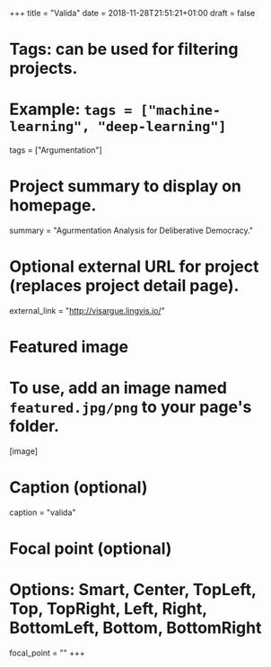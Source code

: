 +++
title = "Valida"
date = 2018-11-28T21:51:21+01:00
draft = false

# Tags: can be used for filtering projects.
# Example: `tags = ["machine-learning", "deep-learning"]`
tags = ["Argumentation"]

# Project summary to display on homepage.
summary = "Agurmentation Analysis for Deliberative Democracy."

# Optional external URL for project (replaces project detail page).
external_link = "http://visargue.lingvis.io/"

# Featured image
# To use, add an image named `featured.jpg/png` to your page's folder. 
[image]
  # Caption (optional)
  caption = "valida"

  # Focal point (optional)
  # Options: Smart, Center, TopLeft, Top, TopRight, Left, Right, BottomLeft, Bottom, BottomRight
  focal_point = ""
+++
